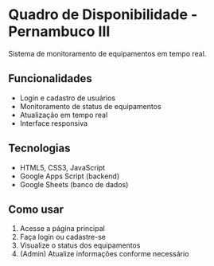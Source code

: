 # Quadro de Disponibilidade - Pernambuco III

Sistema de monitoramento de equipamentos em tempo real.

## Funcionalidades
- Login e cadastro de usuários
- Monitoramento de status de equipamentos
- Atualização em tempo real
- Interface responsiva

## Tecnologias
- HTML5, CSS3, JavaScript
- Google Apps Script (backend)
- Google Sheets (banco de dados)

## Como usar
1. Acesse a página principal
2. Faça login ou cadastre-se
3. Visualize o status dos equipamentos
4. (Admin) Atualize informações conforme necessário


